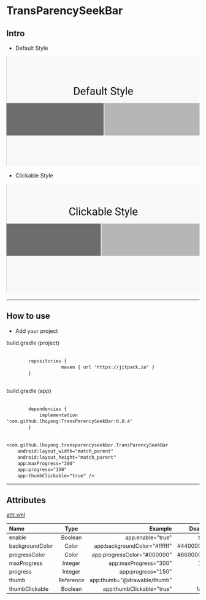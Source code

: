 # TransParencySeekBar

## Intro

* Default Style

![defstyle](https://github.com/lhoyong/TransParencySeekBar/blob/master/gif/defStyle.gif)

* Clickable Style

![clickable](https://github.com/lhoyong/TransParencySeekBar/blob/master/gif/clickable.gif)

----

## How to use

* Add your project

build.gradle (project)
<pre>
    <code>
        repositories {
                    maven { url 'https://jitpack.io' }
        }
    </code>
</pre>

build.gradle (app)

<pre>
    <code>
        dependencies {
            implementation 'com.github.lhoyong:TransParencySeekBar:0.0.4'
        }
    </code>
</pre>

    <com.github.lhoyong.transparencyseekbar.TransParencySeekBar
        android:layout_width="match_parent"
        android:layout_height="match_parent"
        app:maxProgress="300"
        app:progress="150"
        app:thumbClickable="true" />

----

## Attributes

[attr.xml](https://github.com/lhoyong/TransParencySeekBar/blob/master/lib/src/main/res/values/attrs.xml)

| Name  | Type  | Example | Deafult |
| :------------ |:---------------:| -----:        | -----: |
| enable     | Boolean | app:enable="true"        | true   |
| backgroundColor      | Color        |   app:backgroundColor="#ffffff" | #44000000
| progressColor | Color       |    app:progressColor="#000000"        | #66000000
| maxProgress     | Integer | app:maxProgress="300"        | 100   |
| progress     | Integer | app:progress="150"        | 0   |
| thumb     | Reference | app:thumb="@drawable/thumb"        |    |
| thumbClickable     | Boolean | app:thumbClickable="true"        | false   |
